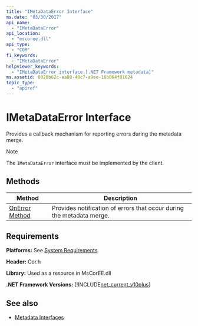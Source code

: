 ```yaml
---
title: "IMetaDataError Interface"
ms.date: "03/30/2017"
api_name: 
  - "IMetaDataError"
api_location: 
  - "mscoree.dll"
api_type: 
  - "COM"
f1_keywords: 
  - "IMetaDataError"
helpviewer_keywords: 
  - "IMetaDataError interface [.NET Framework metadata]"
ms.assetid: 0020b62c-ea88-40c7-a9ee-16b064f81624
topic_type: 
  - "apiref"
---
```

# IMetaDataError Interface
Provides a callback mechanism for reporting errors during the metadata merge.  
  
> [!NOTE]
> The `IMetaDataError` interface must be implemented by the client.  
  
## Methods  
  
|Method|Description|  
|------------|-----------------|  
|[OnError Method](imetadataerror-onerror-method.md)|Provides notification of errors that occur during the metadata merge.|  
  
## Requirements  
 **Platforms:** See [System Requirements](../../get-started/system-requirements.md).  
  
 **Header:** Cor.h  
  
 **Library:** Used as a resource in MsCorEE.dll  
  
 **.NET Framework Versions:** [!INCLUDE[net_current_v10plus](../../../../includes/net-current-v10plus-md.md)]  
  
## See also

- [Metadata Interfaces](metadata-interfaces.md)
